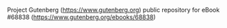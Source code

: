 Project Gutenberg (https://www.gutenberg.org) public repository for eBook #68838 (https://www.gutenberg.org/ebooks/68838)

